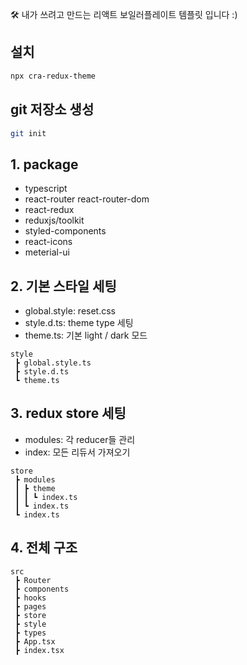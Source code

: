 🛠 내가 쓰려고 만드는 리액트 보일러플레이트 템플릿 입니다 :)

## 설치

```bash
npx cra-redux-theme
```

## git 저장소 생성

```bash
git init
```

## 1. package

- typescript
- react-router react-router-dom
- react-redux
- reduxjs/toolkit
- styled-components
- react-icons
- meterial-ui

## 2. 기본 스타일 세팅

- global.style: reset.css
- style.d.ts: theme type 세팅
- theme.ts: 기본 light / dark 모드

```
style
 ┣ global.style.ts
 ┣ style.d.ts
 ┗ theme.ts
```

## 3. redux store 세팅

- modules: 각 reducer들 관리
- index: 모든 리듀서 가져오기

```
store
 ┣ modules
 ┃ ┣ theme
 ┃ ┃ ┗ index.ts
 ┃ ┗ index.ts
 ┗ index.ts
```

## 4. 전체 구조

```
src
 ┣ Router
 ┣ components
 ┣ hooks
 ┣ pages
 ┣ store
 ┣ style
 ┣ types
 ┣ App.tsx
 ┣ index.tsx
```
